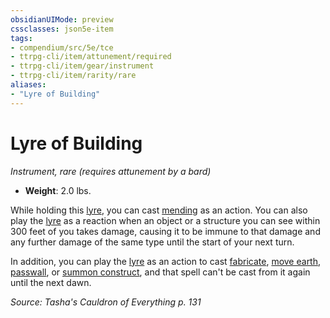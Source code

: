 ```yaml
---
obsidianUIMode: preview
cssclasses: json5e-item
tags:
- compendium/src/5e/tce
- ttrpg-cli/item/attunement/required
- ttrpg-cli/item/gear/instrument
- ttrpg-cli/item/rarity/rare
aliases: 
- "Lyre of Building"
---
```

# Lyre of Building
*Instrument, rare (requires attunement by a bard)*  

- **Weight**: 2.0 lbs.

While holding this [lyre](/3-Mechanics/CLI/items/lyre.md), you can cast [mending](/3-Mechanics/CLI/spells/mending.md) as an action. You can also play the [lyre](/3-Mechanics/CLI/items/lyre.md) as a reaction when an object or a structure you can see within 300 feet of you takes damage, causing it to be immune to that damage and any further damage of the same type until the start of your next turn.

In addition, you can play the [lyre](/3-Mechanics/CLI/items/lyre.md) as an action to cast [fabricate](/3-Mechanics/CLI/spells/fabricate.md), [move earth](/3-Mechanics/CLI/spells/move-earth.md), [passwall](/3-Mechanics/CLI/spells/passwall.md), or [summon construct](/3-Mechanics/CLI/spells/summon-construct-tce.md), and that spell can't be cast from it again until the next dawn.

*Source: Tasha's Cauldron of Everything p. 131*